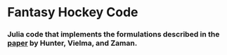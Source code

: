 # Fantasy Hockey Code

### Julia code that implements the formulations described in the [paper](http://arxiv.org/abs/1604.01455) by Hunter, Vielma, and Zaman. 

